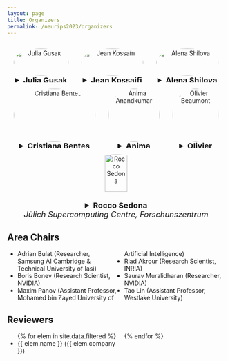 ```yaml
---
layout: page
title: Organizers
permalink: /neurips2023/organizers
---
```


<style>
.row {
  display: flex;
}

/* Create three equal columns that sits next to each other */
.column {
  flex: 33.33%;
  padding: 15px;
  text-align: center;
}


/* .columns {
  float: left;
  position: relative;
  margin-right: 20px;
} */


img {
  border-radius: 50%;
}

summary {
    font-size: large
}

ul {
  columns: 2;
  -webkit-columns: 2;
  -moz-columns: 2;
}
</style>

<div class="row">
  <div class="column">
    <img src="{{site.url}}/assets/juliaG.jpeg" title="Julia Gusak" width="100%" />
    <figcaption>
    <details>
    <summary>
    <b>Julia Gusak</b> <br /><em>INRIA</em>
    </summary>
    <a href="https://scholar.google.com/citations?hl=en&user=QriHoq4AAAAJ&view_op=list_works&sortby=pubdate">Publications</a>
    <a href="https://juliagusak.github.io/about/">Website</a>
    </details>
    </figcaption>
  </div>

  <div class="column">
    <img src="{{site.url}}/assets/jeanK.jpeg" title="Jean Kossaifi " width="100%" />
    <figcaption>
    <details>
    <summary>
    <b>Jean Kossaifi</b> <br /><em>NVIDIA</em>
    </summary>
    <a href="https://scholar.google.com/citations?hl=en&user=hJS2TXwAAAAJ&view_op=list_works&sortby=pubdate">Publications</a>
    <a href="http://jeankossaifi.com/">Website</a>
    </details>
    </figcaption>
  </div>

  <div class="column">
    <img src="{{site.url}}/assets/Alena.jpg" title="Alena Shilova" width="100%" />
    <figcaption>
    <details>
    <summary>
    <b>Alena Shilova</b> <br /><em>INRIA</em>
    </summary>
    <a href="https://scholar.google.com/citations?hl=en&user=hiHDpfgAAAAJ&view_op=list_works">Publications</a>
    <a href="https://aleshi94.github.io/home/">Website</a>
    </details>
    </figcaption>
  </div>
</div>

<div class="row">
  <div class="column">
    <img src="{{site.url}}/assets/cristiana.gif" title="Cristiana Bentes" width="100%" />
    <figcaption>
    <details>
    <summary>
    <b>Cristiana Bentes</b> <br /><em>Federal University of Rio de Janeiro</em>
    </summary>
    <a href="https://dblp.org/pid/b/CristianaBentes.html">Publications</a>
    <!-- <a href="">Website</a> -->
    </details>
    </figcaption>
  </div>
  <div class="column">
    <img src="{{site.url}}/assets/Anima.jpeg" title="Anima Anandkumar" width="100%" />
    <figcaption>
    <details>
    <summary>
    <b>Anima Anandkumar</b> <br /><em>NVIDIA, Caltech</em>
    </summary>
    <a href="https://scholar.google.com/citations?user=bEcLezcAAAAJ&hl=en&oi=ao">Publications</a>
    <a href="http://tensorlab.cms.caltech.edu/users/anima/">Website</a>
    </details>
    </figcaption>
  </div>
  <div class="column">
    <img src="{{site.url}}/assets/OlivierB.jpeg" title="Olivier Beaumont" width="100%" />
    <figcaption>
    <details>
    <summary>
    <b>Olivier Beaumont</b> <br /><em>INRIA</em>
    </summary>
    <a href="https://scholar.google.com/citations?hl=en&user=XT007NgAAAAJ">Publications</a>
    <!-- <a href="">Website</a> -->
    </details>
    </figcaption>
  </div>
</div>


<div class="row">
  <div class="column">
    <img src="{{site.url}}/assets/roccoS.png" title="Rocco Sedona" width="33%" height="80%"/>
    <figcaption>
    <details>
    <summary>
    <b>Rocco Sedona</b> <br /><em> Jülich Supercomputing Centre, Forschunszentrum Jülich</em>
    </summary>
    <a href="https://scholar.google.com/citations?hl=de&user=nuFMOpYAAAAJ&view_op=list_works&sortby=pubdate">Publications</a>
    <!-- <a href="">Website</a> -->
    </details>
    </figcaption>
  </div>
</div>


## Area Chairs

- Adrian Bulat (Researcher, Samsung AI Cambridge & Technical University of Iasi)
- Boris Bonev (Research Scientist, NVIDIA)
- Maxim Panov (Assistant Professor, Mohamed bin Zayed University of Artificial Intelligence)
- Riad Akrour (Research Scientist, INRIA)
- Saurav Muralidharan (Researcher, NVIDIA)
- Tao Lin (Assistant Professor, Westlake University)




## Reviewers

<!-- {% assign row = site.data.authors[0] %}
{{ row | inspect }} -->

<!-- <table>
  {% for row in site.data.filtered %}

    {% tablerow pair in row %}
      {{ pair[1] }}
    {% endtablerow %}
  {% endfor %}
</table> -->

<ul>
{% for elem in site.data.filtered %}
  <li>
      {{ elem.name }} ({{ elem.company }})
  </li>
{% endfor %}
</ul>